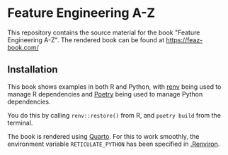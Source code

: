 
# Feature Engineering A-Z

<!-- badges: start -->
<!-- badges: end -->

This repository contains the source material for the book "Feature Engineering A-Z". The rendered book can be found at https://feaz-book.com/

## Installation

This book shows examples in both R and Python, with [renv](https://rstudio.github.io/renv/index.html) being used to manage R dependencies and [Poetry](https://python-poetry.org/) being used to manage Python dependencies. 

You do this by calling `renv::restore()` from R, and `poetry build` from the terminal.

The book is rendered using [Quarto](https://quarto.org/). For this to work smoothly, the environment variable `RETICULATE_PYTHON` has been specified in [.Renviron](.Renviron).
